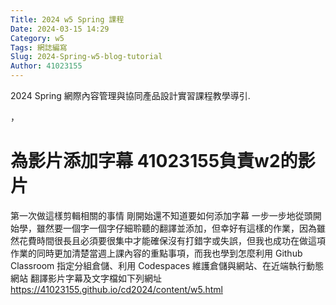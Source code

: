```yaml
---
Title: 2024 w5 Spring 課程
Date: 2024-03-15 14:29
Category: w5
Tags: 網誌編寫
Slug: 2024-Spring-w5-blog-tutorial
Author: 41023155
---
```


2024 Spring 網際內容管理與協同產品設計實習課程教學導引.

<!-- PELICAN_END_SUMMARY -->，
# 為影片添加字幕 41023155負責w2的影片
第一次做這樣剪輯相關的事情 剛開始還不知道要如何添加字幕 一步一步地從頭開始學，雖然要一個字一個字仔細聆聽的翻譯並添加，但幸好有這樣的作業，因為雖然花費時間很長且必須要很集中才能確保沒有打錯字或失誤，但我也成功在做這項作業的同時更加清楚當週上課內容的重點事項，而我也學到怎麼利用 Github Classroom 指定分組倉儲、利用 Codespaces 維護倉儲與網站、在近端執行動態網站 翻譯影片字幕及文字檔如下列網址 https://41023155.github.io/cd2024/content/w5.html
